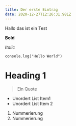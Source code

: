 ```yaml
---
title: Der erste Eintrag
date: 2020-12-27T12:26:31.981Z
---
```

Hallo das ist ein Test

**Bold**

*Italic*

`console.log("Hello World")`

# Heading 1

> Ein Quote

* Unordert List Item1
* Unordert List Item 2

1. Nummerierung
2. Nummerierung